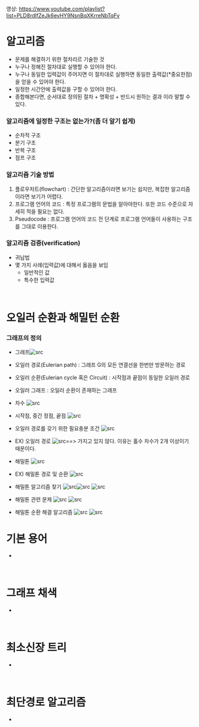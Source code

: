 영상: https://www.youtube.com/playlist?list=PLD8rdlfZeJk6evHY9NsnBqXKrreNbTqFv

# 알고리즘
- 문제를 해결하기 위한 절차리르 기술한 것
- 누구나 정해진 절차대로 실행할 수 있어야 한다.
- 누구나 동일한 입력값이 주어지면 이 절차대로 실행하면 동일한 출력값(*중요한점)을 얻을 수 있어야 한다.
- 일정한 시간안에 출력값을 구할 수 있어야 한다.
- 종합해본다면, 순서대로 정의된 절차 + 명확성 + 반드시 원하는 결과 이라 말할 수 있다.  

### 알고리즘에 일정한 구조는 없는가?(좀 더 알기 쉽게)
- 순차적 구조
- 분기 구조
- 반복 구조 
- 점프 구조

### 알고리즘 기술 방법
1. 플로우차트(flowchart) : 간단한 알고리즘이라면 보기는 쉽지만, 복잡한 알고리즘이라면 보기가 어렵다.  
2. 프로그램 언어의 코드 : 특정 프로그램의 문법을 알아야한다. 또한 코드 수준으로 자세히 적을 필요는 없다.
3. Pseudocode : 프로그램 언어의 코드 전 단계로 프로그램 언어들이 사용하는 구조를 그대로 이용한다. 

### 알고리즘 검증(verification)
- 귀납법
- 몇 가지 사례(입력값)에 대해서 옳음을 보임  
    - 일반적인 값
    - 특수한 입력값


<br>

# 오일러 순환과 해밀턴 순환
### 그래프의 정의
- 그래프![src](https://user-images.githubusercontent.com/88024665/221416962-f2147a84-6631-4d5d-a225-85e3cf8c6c96.png)
- 오일러 경로(Eulerian path) : 그래프 G의 모든 연결선을 한번만 방문하는 경로
- 오일러 순환(Eulerian cycle 혹은 Circuit) : 시작점과 끝점이 동일한 오일러 경로
- 오일러 그래프 : 오일러 순환이 존재하는 그래프
- 차수 ![src](https://user-images.githubusercontent.com/88024665/221417174-a04fdf8d-13a6-4a1b-b765-de7a4d8f49da.png)
- 시작점, 중간 정점, 끝점 ![src](https://user-images.githubusercontent.com/88024665/221417273-e9911277-a1cd-4683-90b2-09eb43b9d1c7.png)
- 오일러 경로를 갖기 위한 필요충분 조건 ![src](https://user-images.githubusercontent.com/88024665/221417353-79f92a50-be4d-4678-808f-ce63bfd32b4b.png)
- EX) 오일러 경로 ![src](https://user-images.githubusercontent.com/88024665/221417499-28ac860e-822d-4210-9f0e-f3667f25ff27.png)==> 가지고 있지 않다. 이유는 홀수 차수가 2개 이상이기 때문이다.
- 해밀톤 ![src](https://user-images.githubusercontent.com/88024665/221417619-27763967-89bb-4000-b25b-f1a9a164a098.png)
- EX) 해밀톤 경로 및 순환 ![src](https://user-images.githubusercontent.com/88024665/221417708-e1506fd5-9ce0-4ed2-acbd-eabbf23604da.png)
- 해밀톤 알고리즘 찾기 ![src](https://user-images.githubusercontent.com/88024665/221418013-98b19b28-ac51-4520-93e3-13120a46ecd2.png)![src](https://user-images.githubusercontent.com/88024665/221418056-7e378641-7ae6-4084-b208-3d5ecc431c0b.png) ![src](https://user-images.githubusercontent.com/88024665/221418139-d4d32044-39a3-4fe9-8078-8bae3df7a3e7.png) 
- 해밀톤 관련 문제 ![src](https://user-images.githubusercontent.com/88024665/221418219-d6d9d47e-61fa-4d4a-a444-314b89fc3aee.png) ![src](https://user-images.githubusercontent.com/88024665/221418565-697107e5-bb07-42ae-a5d7-9d8b178d76e5.png)

- 해밀톤 순환 해결 알고리즘 
![src](https://user-images.githubusercontent.com/88024665/221418381-65e847b3-ba21-4f2d-a24c-87e98aacaa28.png) 
![src](https://user-images.githubusercontent.com/88024665/221418464-e4a3e254-5e42-4347-80c1-0546a316fd8f.png)  


# 기본 용어
-

<br>

# 그래프 채색
-

<br>

# 최소신장 트리
-

<br>

# 최단경로 알고리즘
-
